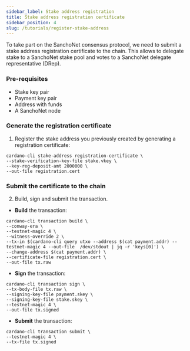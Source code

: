 ```yaml
---
sidebar_label: Stake address registration
title: Stake address registration certificate
sidebar_position: 4
slug: /tutorials/register-stake-address
---
```


To take part on the SanchoNet consensus protocol, we need to submit a stake address registration certificate to the chain. This allows to delegate stake to a SanchoNet stake pool
and votes to a SanchoNet delegate representative (DRep).

### Pre-requisites

* Stake key pair
* Payment key pair
* Address with funds
* A SanchoNet node

### Generate the registration certificate

1. Register the stake address you previously created by generating a registration certificate:

```
cardano-cli stake-address registration-certificate \
--stake-verification-key-file stake.vkey \
--key-reg-deposit-amt 2000000 \
--out-file registration.cert
```

### Submit the certificate to the chain

2. Build, sign and submit the transaction.

* **Build** the transaction:

```
cardano-cli transaction build \
--conway-era \
--testnet-magic 4 \
--witness-override 2 \
--tx-in $(cardano-cli query utxo --address $(cat payment.addr) --testnet-magic 4 --out-file  /dev/stdout | jq -r 'keys[0]') \
--change-address $(cat payment.addr) \
--certificate-file registration.cert \
--out-file tx.raw
```

* **Sign** the transaction:

```
cardano-cli transaction sign \
--tx-body-file tx.raw \
--signing-key-file payment.skey \
--signing-key-file stake.skey \
--testnet-magic 4 \
--out-file tx.signed
```

* **Submit** the transaction:

```
cardano-cli transaction submit \
--testnet-magic 4 \
--tx-file tx.signed
```